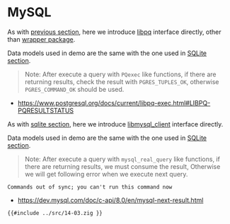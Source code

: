 # MySQL


As with [previous section](./14-01-sqlite.md), here we introduce [libpq](https://www.postgresql.org/docs/16/libpq-example.html) interface directly, other than [wrapper package](https://github.com/tonis2/zig-postgres).

Data models used in demo are the same with the one used in [SQLite section](./14-01-sqlite.md).

> Note: After execute a query with `PQexec` like functions, if there are returning results, check the result with `PGRES_TUPLES_OK`, otherwise `PGRES_COMMAND_OK` should be used.

- <https://www.postgresql.org/docs/current/libpq-exec.html#LIBPQ-PQRESULTSTATUS>


As with [sqlite section](./14-01-sqlite.md), here we introduce [libmysql_client](https://dev.mysql.com/doc/c-api/8.0/en/c-api-basic-interface-usage.html) interface directly.

Data models used in demo are the same with the one used in [SQLite section](./14-01-sqlite.md).

> Note: After execute a query with `mysql_real_query` like functions, if there are returning results, we must consume the result, Otherwise we will get following error when we execute next query.

```
Commands out of sync; you can't run this command now
```

- <https://dev.mysql.com/doc/c-api/8.0/en/mysql-next-result.html>

```zig
{{#include ../src/14-03.zig }}
```
